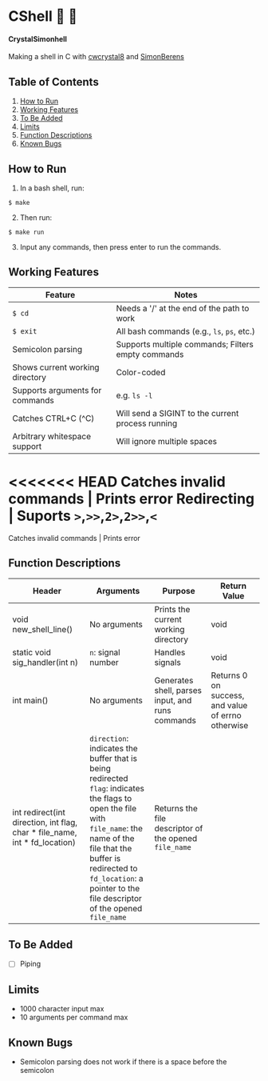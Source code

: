 # CShell :ocean: :shell:
#### CrystalSimonhell
Making a shell in C with [cwcrystal8](github.com/cwcrystal8) and [SimonBerens](github.com/SimonBerens)

## Table of Contents
1. [How to Run](#how-to-run)
2. [Working Features](#working-features)
3. [To Be Added](#to-be-added)
4. [Limits](#limits)
5. [Function Descriptions](#function-descriptions)
6. [Known Bugs](#known-bugs)


## How to Run
1. In a bash shell, run:
~~~
$ make
~~~
2. Then run:
~~~
$ make run
~~~
3. Input any commands, then press enter to run the commands.


## Working Features
Feature | Notes
--- | ---
`$ cd` | Needs a '/' at the end of the path to work
`$ exit`| All bash commands (e.g., `ls`, `ps`, etc.)
Semicolon parsing | Supports multiple commands; Filters empty commands
Shows current working directory | Color-coded
Supports arguments for commands | e.g. `ls -l`
Catches CTRL+C (^C) | Will send a SIGINT to the current process running
Arbitrary whitespace support | Will ignore multiple spaces
<<<<<<< HEAD
Catches invalid commands | Prints error
Redirecting | Suports `>`,`>>`,`2>`,`2>>`,`<`
=======
Catches invalid commands | Prints error


## Function Descriptions
Header | Arguments | Purpose | Return Value
---|---|---|---
void new_shell_line() | No arguments | Prints the current working directory | void
static void sig_handler(int n) | `n`: signal number | Handles signals| void
int main() | No arguments | Generates shell, parses input, and runs commands | Returns 0 on success, and value of errno otherwise
int redirect(int direction, int flag, char * file_name, int * fd_location) | `direction`: indicates the buffer that is being redirected <br> `flag`: indicates the flags to open the file with <br> `file_name`: the name of the file that the buffer is redirected to <br> `fd_location`: a pointer to the file descriptor of the opened `file_name` | Returns the file descriptor of the opened `file_name`

## To Be Added
- [ ] Piping

## Limits
* 1000 character input max
* 10 arguments per command max

## Known Bugs
* Semicolon parsing does not work if there is a space before the semicolon
